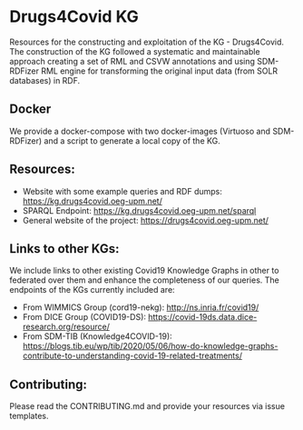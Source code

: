 # Drugs4Covid KG

Resources for the constructing and exploitation of the KG - Drugs4Covid. The construction of the KG followed a systematic and maintainable approach creating a set of RML and CSVW annotations and using SDM-RDFizer RML engine for transforming the original input data (from SOLR databases) in RDF.

## Docker
We provide a docker-compose with two docker-images (Virtuoso and SDM-RDFizer) and a script to generate a local copy of the KG.


## Resources:
- Website with some example queries and RDF dumps: https://kg.drugs4covid.oeg-upm.net/
- SPARQL Endpoint: https://kg.drugs4covid.oeg-upm.net/sparql
- General website of the project: https://drugs4covid.oeg-upm.net/


## Links to other KGs:
We include links to other existing Covid19 Knowledge Graphs in other to federated over them and enhance the completeness of our queries. The endpoints of the KGs currently included are:

- From WIMMICS Group (cord19-nekg): http://ns.inria.fr/covid19/
- From DICE Group (COVID19-DS): https://covid-19ds.data.dice-research.org/resource/
- From SDM-TIB (Knowledge4COVID-19): https://blogs.tib.eu/wp/tib/2020/05/06/how-do-knowledge-graphs-contribute-to-understanding-covid-19-related-treatments/


## Contributing:
Please read the CONTRIBUTING.md and provide your resources via issue templates.
